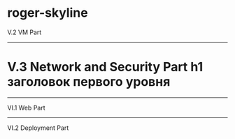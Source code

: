 # roger-skyline

V.2  VM Part
***
V.3  Network and Security Part
h1 заголовок первого уровня
=====================
***
VI.1 Web Part
***
VI.2 Deployment Part
